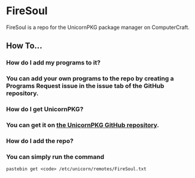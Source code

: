 # FireSoul
FireSoul is a repo for the UnicornPKG package manager on ComputerCraft.

## How To...
### How do I add my programs to it?
### You can add your own programs to the repo by creating a Programs Request issue in the issue tab of the GitHub repository.

### How do I get UnicornPKG?
### You can get it on [the UnicornPKG GitHub repository](https://github.com/unicornpkg/libunicornpkg).

### How do I add the repo?
### You can simply run the command
`pastebin get <code> /etc/unicorn/remotes/FireSoul.txt`
